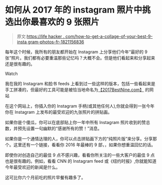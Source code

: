 # 如何从 2017 年的 instagram 照片中挑选出你最喜欢的 9 张照片

> 原文:[https://life hacker . com/how-to-get-a-collage-of-your-best-9-insta gram-photos-fr-1821156836](https://lifehacker.com/how-to-get-a-collage-of-your-best-9-instagram-photos-fr-1821156836)

每年这个时候，我所有的朋友都开始在 Instagram 上分享他们今年“最好的 9 张”照片。我们都有必要重温那些记忆吗？大概不会。但是他们看起来和分享起来还是很有趣的。

Watch

我在我的 Instagram 和脸书 feeds 上看到过一些这样的版本，包括一些看起来是手工拼凑的，但最好的工具可能是被恰当地命名为[【2017BestNine.com】](https://2017bestnine.com/)
的网站

在这个网站上，你插入你的 Instagram 手柄(或其他任何人),你就会得到一张今年你在 Instagram 上发布的最受欢迎的九张照片的拼贴画。

如果你是个傻瓜，你可以在底部贴上你一年中所有 Instagram 照片收到的赞总数，并预先设置一句幽默的“感谢所有的赞！”消息。

如果你是一个通情达理的人，你可以点击拼贴画下方的“纯照片版”来分享。分享那个。这里还有一个链接，看看你 2016 年最棒的 9 部，，如果你想重温回忆的话。

即使你对创造自己的最佳 9 点不感兴趣，看看你所关注的一些大客户的最佳 9 点也是很有趣的。例如，看看 CNN 的 Instagram feed 或《纽约时报》,你就能知道今年最受欢迎的新闻是什么。

这可比你六个月前吃的照片早餐有趣多了。